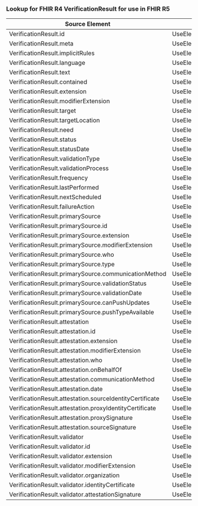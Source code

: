### Lookup for FHIR R4 VerificationResult for use in FHIR R5

| Source Element | Usage | Target |
| -------------- | ----- | ------ |
| VerificationResult.id | UseElementSameName | VerificationResult.id |
| VerificationResult.meta | UseElementSameName | VerificationResult.meta |
| VerificationResult.implicitRules | UseElementSameName | VerificationResult.implicitRules |
| VerificationResult.language | UseElementSameName | VerificationResult.language |
| VerificationResult.text | UseElementSameName | VerificationResult.text |
| VerificationResult.contained | UseElementSameName | VerificationResult.contained |
| VerificationResult.extension | UseElementSameName | VerificationResult.extension |
| VerificationResult.modifierExtension | UseElementSameName | VerificationResult.modifierExtension |
| VerificationResult.target | UseElementSameName | VerificationResult.target |
| VerificationResult.targetLocation | UseElementSameName | VerificationResult.targetLocation |
| VerificationResult.need | UseElementSameName | VerificationResult.need |
| VerificationResult.status | UseElementSameName | VerificationResult.status |
| VerificationResult.statusDate | UseElementSameName | VerificationResult.statusDate |
| VerificationResult.validationType | UseElementSameName | VerificationResult.validationType |
| VerificationResult.validationProcess | UseElementSameName | VerificationResult.validationProcess |
| VerificationResult.frequency | UseElementSameName | VerificationResult.frequency |
| VerificationResult.lastPerformed | UseElementSameName | VerificationResult.lastPerformed |
| VerificationResult.nextScheduled | UseElementSameName | VerificationResult.nextScheduled |
| VerificationResult.failureAction | UseElementSameName | VerificationResult.failureAction |
| VerificationResult.primarySource | UseElementSameName | VerificationResult.primarySource |
| VerificationResult.primarySource.id | UseElementSameName | VerificationResult.primarySource.id |
| VerificationResult.primarySource.extension | UseElementSameName | VerificationResult.primarySource.extension |
| VerificationResult.primarySource.modifierExtension | UseElementSameName | VerificationResult.primarySource.modifierExtension |
| VerificationResult.primarySource.who | UseElementSameName | VerificationResult.primarySource.who |
| VerificationResult.primarySource.type | UseElementSameName | VerificationResult.primarySource.type |
| VerificationResult.primarySource.communicationMethod | UseElementSameName | VerificationResult.primarySource.communicationMethod |
| VerificationResult.primarySource.validationStatus | UseElementSameName | VerificationResult.primarySource.validationStatus |
| VerificationResult.primarySource.validationDate | UseElementSameName | VerificationResult.primarySource.validationDate |
| VerificationResult.primarySource.canPushUpdates | UseElementSameName | VerificationResult.primarySource.canPushUpdates |
| VerificationResult.primarySource.pushTypeAvailable | UseElementSameName | VerificationResult.primarySource.pushTypeAvailable |
| VerificationResult.attestation | UseElementSameName | VerificationResult.attestation |
| VerificationResult.attestation.id | UseElementSameName | VerificationResult.attestation.id |
| VerificationResult.attestation.extension | UseElementSameName | VerificationResult.attestation.extension |
| VerificationResult.attestation.modifierExtension | UseElementSameName | VerificationResult.attestation.modifierExtension |
| VerificationResult.attestation.who | UseElementSameName | VerificationResult.attestation.who |
| VerificationResult.attestation.onBehalfOf | UseElementSameName | VerificationResult.attestation.onBehalfOf |
| VerificationResult.attestation.communicationMethod | UseElementSameName | VerificationResult.attestation.communicationMethod |
| VerificationResult.attestation.date | UseElementSameName | VerificationResult.attestation.date |
| VerificationResult.attestation.sourceIdentityCertificate | UseElementSameName | VerificationResult.attestation.sourceIdentityCertificate |
| VerificationResult.attestation.proxyIdentityCertificate | UseElementSameName | VerificationResult.attestation.proxyIdentityCertificate |
| VerificationResult.attestation.proxySignature | UseElementSameName | VerificationResult.attestation.proxySignature |
| VerificationResult.attestation.sourceSignature | UseElementSameName | VerificationResult.attestation.sourceSignature |
| VerificationResult.validator | UseElementSameName | VerificationResult.validator |
| VerificationResult.validator.id | UseElementSameName | VerificationResult.validator.id |
| VerificationResult.validator.extension | UseElementSameName | VerificationResult.validator.extension |
| VerificationResult.validator.modifierExtension | UseElementSameName | VerificationResult.validator.modifierExtension |
| VerificationResult.validator.organization | UseElementSameName | VerificationResult.validator.organization |
| VerificationResult.validator.identityCertificate | UseElementSameName | VerificationResult.validator.identityCertificate |
| VerificationResult.validator.attestationSignature | UseElementSameName | VerificationResult.validator.attestationSignature |
